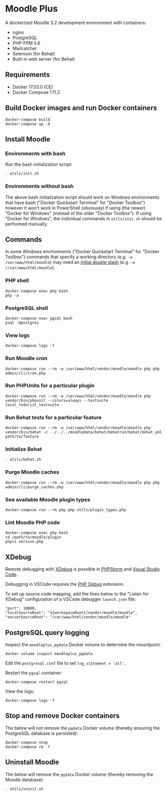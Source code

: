 # Moodle Plus

A dockerized Moodle 3.2 development environment with containers:

* nginx
* PostgreSQL
* PHP-FPM 5.6
* Mailcatcher
* Selenium (for Behat)
* Built-in web server (for Behat)

## Requirements

* Docker 17.03.0 (CE)
* Docker Compose 1.11.2

## Build Docker images and run Docker containers

```
docker-compose build
docker-compose up -d
```

## Install Moodle

### Environments with bash

Run the bash initialization script:

```
. utils/init.sh
```

### Environments without bash

The above bash initialization script should work on Windows environments that have bash ("Docker Quickstart Terminal" for "Docker Toolbox") however it won't work in PowerShell (obviously) if using (the newer) "Docker for Windows" (instead of the older "Docker Toolbox"). If using "Docker for Windows", the individual commands in `utils/init.sh` should be performed manually.

## Commands

In some Windows environments ("Docker Quickstart Terminal" for "Docker Toolbox") commands that specify a working directory (e.g. `-w /var/www/html/moodle`) may need an [initial double slash](http://stackoverflow.com/questions/16344985/how-do-i-pass-an-absolute-path-to-the-adb-command-via-git-bash-for-windows) (e.g. `-w //var/www/html/moodle`).

### PHP shell

```
docker-compose exec php bash
php -a
```

### PostgreSQL shell

```
docker-compose exec pgsql bash
psql -Upostgres
```

### View logs

```
docker-compose logs -f
```

### Run Moodle cron

```
docker-compose run --rm -w /var/www/html/vendor/moodle/moodle php php admin/cli/cron.php
```

### Run PHPUnits for a particular plugin

```
docker-compose run --rm -w /var/www/html/vendor/moodle/moodle php vendor/bin/phpunit --colors=always --testsuite local_todolist_testsuite
```

### Run Behat tests for a particular feature

```
docker-compose run --rm -w /var/www/html/vendor/moodle/moodle php vendor/bin/behat -c ../../../moodledata/behat/behatrun/behat/behat.yml path/to/feature
```

### Initialize Behat

```
. utils/behat.sh
```

### Purge Moodle caches

```
docker-compose run --rm -w /var/www/html/vendor/moodle/moodle php php admin/cli/purge_caches.php
```

### See available Moodle plugin types

```
docker-compose run --rm php php utils/plugin_types.php
```

### Lint Moodle PHP code

```
docker-compose exec php bash
cd /path/to/moodle/plugin
phpcs version.php
```

## XDebug

Remote debugging with [XDebug](https://xdebug.org/) is possible in [PHPStorm](https://www.jetbrains.com/phpstorm/) and [Visual Studio Code](https://code.visualstudio.com/Docs/languages/php).

Debugging in VSCode requires the [PHP Debug](https://marketplace.visualstudio.com/items?itemName=felixfbecker.php-debug) extension.

To set up source code mapping, add the lines below to the "Listen for XDebug" configuration of a VSCode debugger `launch.json` file:

```
"port": 10000,
"localSourceRoot": "${workspaceRoot}/vendor/moodle/moodle",
"serverSourceRoot": "/var/www/html/vendor/moodle/moodle"
```

## PostgreSQL query logging

Inspect the `moodleplus_pgdata` Docker volume to determine the mountpoint:

```
docker volume inspect moodleplus_pgdata
```

Edit the `postgresql.conf` file to set `log_statement = 'all'`.

Restart the `pgsql` container:

```
docker-compose restart pgsql
```

View the logs:

```
docker-compose logs -f
```

## Stop and remove Docker containers

The below will not remove the `pgdata` Docker volume (thereby ensuring the PostgreSQL database is persisted):

```
docker-compose stop
docker-compose rm -f
```

## Uninstall Moodle

The below *will* remove the `pgdata` Docker volume (thereby removing the Moodle database):

```
. utils/uninit.sh
```
